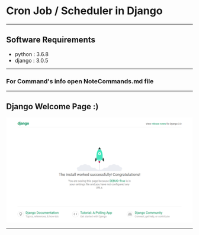 # Cron Job / Scheduler in Django

---
## Software Requirements
- python : 3.6.8
- django : 3.0.5


---
### For Command's info open NoteCommands.md file


---
## Django Welcome Page :)
<kbd><img src="/imgs-readme/Screenshot_from_2020-04-27_22-51-54.png"></img></kbd>


---